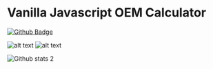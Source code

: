 # Vanilla Javascript OEM Calculator

[![Github Badge](https://img.shields.io/badge/-Github-000?style=quare&labelColor=000&logo=Github&logoColor=white&link=link)](https://github.com/jadis0x) 

![alt text](https://i.hizliresim.com/27huv35.png)
![alt text](https://i.hizliresim.com/h1xgrb6.png)

![Github stats 2](https://github-readme-stats.vercel.app/api?username=jadis0x&show_icons=true&theme=radical)




